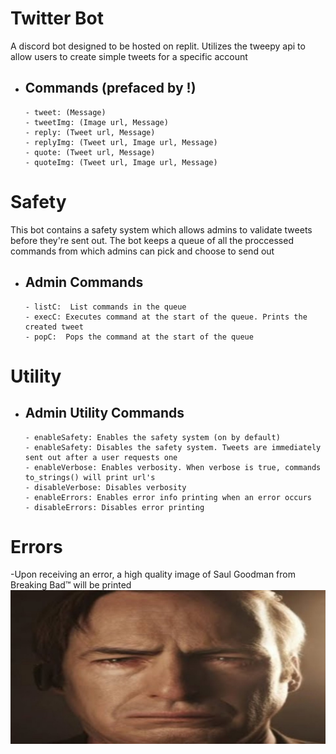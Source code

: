 # Twitter Bot

A discord bot designed to be hosted on replit. Utilizes the tweepy api to allow users to create simple tweets for a specific account

- Commands (prefaced by !)
  -
      - tweet: (Message) 
      - tweetImg: (Image url, Message) 
      - reply: (Tweet url, Message) 
      - replyImg: (Tweet url, Image url, Message) 
      - quote: (Tweet url, Message) 
      - quoteImg: (Tweet url, Image url, Message) 
      
 # Safety
 
 This bot contains a safety system which allows admins to validate tweets before they're sent out. The bot keeps a queue of all the proccessed commands from which admins can pick and choose to send out
 
- Admin Commands
  -
      - listC:  List commands in the queue
      - execC: Executes command at the start of the queue. Prints the created tweet 
      - popC:  Pops the command at the start of the queue

 # Utility

- Admin Utility Commands
  -
      - enableSafety: Enables the safety system (on by default)
      - enableSafety: Disables the safety system. Tweets are immediately sent out after a user requests one
      - enableVerbose: Enables verbosity. When verbose is true, commands to_strings() will print url's
      - disableVerbose: Disables verbosity
      - enableErrors: Enables error info printing when an error occurs
      - disableErrors: Disables error printing

# Errors

 -Upon receiving an error, a high quality image of Saul Goodman from Breaking Bad™ will be printed
 ![](./img/Saul.jpg)

